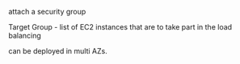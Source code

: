 attach a security group

Target Group - list of EC2 instances that are to take part in the load balancing 

can be deployed in multi AZs. 

